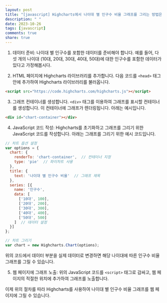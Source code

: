 ```yaml
---
layout: post
title: "[javascript] Highcharts에서 나이대 별 인구수 비율 그래프를 그리는 방법은 무엇인가요?"
description: " "
date: 2023-10-26
tags: [javascript]
comments: true
share: true
---
```


1. 데이터 준비: 나이대 별 인구수를 포함한 데이터를 준비해야 합니다. 예를 들어, 다섯 개의 나이대 (10대, 20대, 30대, 40대, 50대)에 대한 인구수를 포함한 데이터가 있다고 가정해봅시다.

2. HTML 페이지에 Highcharts 라이브러리를 추가합니다. 다음 코드를 `<head>` 태그 안에 추가하여 Highcharts 라이브러리를 불러옵니다.

```html
<script src="https://code.highcharts.com/highcharts.js"></script>
```

3. 그래프 컨테이너를 생성합니다. `<div>` 태그를 이용하여 그래프를 표시할 컨테이너를 생성합니다. 이 컨테이너에 그래프가 렌더링됩니다. 아래는 예시입니다.

```html
<div id="chart-container"></div>
```

4. JavaScript 코드 작성: Highcharts를 초기화하고 그래프를 그리기 위한 JavaScript 코드를 작성합니다. 아래는 그래프를 그리기 위한 예시 코드입니다.

```javascript
// 차트 옵션 설정
var options = {
  chart: {
    renderTo: 'chart-container',  // 컨테이너 지정
    type: 'pie'  // 파이차트 사용
  },
  title: {
    text: '나이대 별 인구수 비율'  // 그래프 제목
  },
  series: [{
    name: '인구수',
    data: [
      ['10대', 100],
      ['20대', 200],
      ['30대', 300],
      ['40대', 400],
      ['50대', 500]
    ]  // 데이터 설정
  }]
};

// 차트 그리기
var chart = new Highcharts.Chart(options);
```

위의 코드에서 데이터 부분을 실제 데이터로 변경하면 해당 나이대에 따른 인구수 비율 그래프를 그릴 수 있습니다.

5. 웹 페이지에 그래프 노출: 위의 JavaScript 코드를 `<script>` 태그로 감싸고, 웹 페이지의 적절한 위치에 추가하여 그래프를 노출합니다.

이제 위의 절차를 따라 Highcharts를 사용하여 나이대 별 인구수 비율 그래프를 웹 페이지에 그릴 수 있습니다.